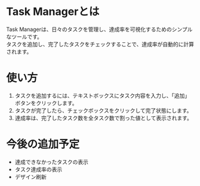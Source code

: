 # Task Managerとは
Task Managerは、日々のタスクを管理し、達成率を可視化するためのシンプルなツールです。  
タスクを追加し、完了したタスクをチェックすることで、達成率が自動的に計算されます。

# 使い方
1. タスクを追加するには、テキストボックスにタスク内容を入力し、「追加」ボタンをクリックします。
2. タスクが完了したら、チェックボックスをクリックして完了状態にします。
3. 達成率は、完了したタスク数を全タスク数で割った値として表示されます。


# 今後の追加予定
- 達成できなかったタスクの表示
- タスク達成率の表示
- デザイン刷新
